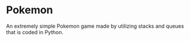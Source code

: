 # Pokemon
An extremely simple Pokemon game made by utilizing stacks and queues that is coded in Python. 
